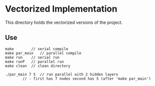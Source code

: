 # Vectorized Implementation
This directory holds the vectorized versions of the project.
## Use
```
make		// serial compile
make par_main	// parallel compile
make run	// serial run
make runP	// parallel run
make clean	// clean directory

./par_main 7 5	// run parallel with 2 hidden layers 
		// - first has 7 nodes second has 5 (after 'make par_main')
```
